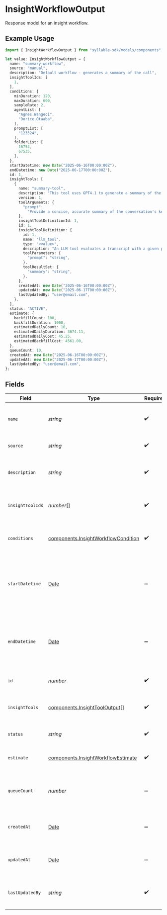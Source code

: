 # InsightWorkflowOutput

Response model for an insight workflow.

## Example Usage

```typescript
import { InsightWorkflowOutput } from "syllable-sdk/models/components";

let value: InsightWorkflowOutput = {
  name: "summary-workflow",
  source: "manual",
  description: "Default workflow - generates a summary of the call",
  insightToolIds: [
    1,
  ],
  conditions: {
    minDuration: 120,
    maxDuration: 600,
    sampleRate: 2,
    agentList: [
      "Agnes.Wangeci",
      "Dorice.Otaaba",
    ],
    promptList: [
      "123324",
    ],
    folderList: [
      16754,
      67535,
    ],
  },
  startDatetime: new Date("2025-06-16T00:00:00Z"),
  endDatetime: new Date("2025-06-17T00:00:00Z"),
  id: 1,
  insightTools: [
    {
      name: "summary-tool",
      description: "This tool uses GPT4.1 to generate a summary of the call",
      version: 1,
      toolArguments: {
        "prompt":
          "Provide a concise, accurate summary of the conversation's key points, focusing on the user's goal and how the agent responded",
      },
      insightToolDefinitionId: 1,
      id: 1,
      insightToolDefinition: {
        id: 1,
        name: "llm_tool",
        type: "<value>",
        description: "An LLM tool evaluates a transcript with a given prompt",
        toolParameters: {
          "prompt": "string",
        },
        toolResultSet: {
          "summary": "string",
        },
      },
      createdAt: new Date("2025-06-16T00:00:00Z"),
      updatedAt: new Date("2025-06-17T00:00:00Z"),
      lastUpdatedBy: "user@email.com",
    },
  ],
  status: "ACTIVE",
  estimate: {
    backfillCount: 100,
    backfillDuration: 1000,
    estimatedDailyCount: 10,
    estimatedDailyDuration: 3674.11,
    estimatedDailyCost: 45.25,
    estimatedBackfillCost: 4561.00,
  },
  queueCount: 10,
  createdAt: new Date("2025-06-16T00:00:00Z"),
  updatedAt: new Date("2025-06-17T00:00:00Z"),
  lastUpdatedBy: "user@email.com",
};
```

## Fields

| Field                                                                                              | Type                                                                                               | Required                                                                                           | Description                                                                                        | Example                                                                                            |
| -------------------------------------------------------------------------------------------------- | -------------------------------------------------------------------------------------------------- | -------------------------------------------------------------------------------------------------- | -------------------------------------------------------------------------------------------------- | -------------------------------------------------------------------------------------------------- |
| `name`                                                                                             | *string*                                                                                           | :heavy_check_mark:                                                                                 | Human-readable name of insight workflow                                                            | summary-workflow                                                                                   |
| `source`                                                                                           | *string*                                                                                           | :heavy_check_mark:                                                                                 | Source of the insight workflow                                                                     | agent                                                                                              |
| `description`                                                                                      | *string*                                                                                           | :heavy_check_mark:                                                                                 | Text description of insight workflow                                                               | Default workflow - generates a summary of the call                                                 |
| `insightToolIds`                                                                                   | *number*[]                                                                                         | :heavy_check_mark:                                                                                 | List of IDs of insight tool configurations used in the workflow                                    | [<br/>1<br/>]                                                                                      |
| `conditions`                                                                                       | [components.InsightWorkflowCondition](../../models/components/insightworkflowcondition.md)         | :heavy_check_mark:                                                                                 | Model for the conditions that trigger an insight workflow.                                         |                                                                                                    |
| `startDatetime`                                                                                    | [Date](https://developer.mozilla.org/en-US/docs/Web/JavaScript/Reference/Global_Objects/Date)      | :heavy_minus_sign:                                                                                 | Timestamp for when the insight workflow should start. An empty value indicates start on activation | 2025-06-16T00:00:00Z                                                                               |
| `endDatetime`                                                                                      | [Date](https://developer.mozilla.org/en-US/docs/Web/JavaScript/Reference/Global_Objects/Date)      | :heavy_minus_sign:                                                                                 | Timestamp of when the insight workflow should end. An empty value indicates no end                 | 2025-06-17T00:00:00Z                                                                               |
| `id`                                                                                               | *number*                                                                                           | :heavy_check_mark:                                                                                 | Internal ID of the insight workflow                                                                | 1                                                                                                  |
| `insightTools`                                                                                     | [components.InsightToolOutput](../../models/components/insighttooloutput.md)[]                     | :heavy_check_mark:                                                                                 | List of insight tool configurations used in the workflow                                           |                                                                                                    |
| `status`                                                                                           | *string*                                                                                           | :heavy_check_mark:                                                                                 | Status of the insight workflow                                                                     | ACTIVE                                                                                             |
| `estimate`                                                                                         | [components.InsightWorkflowEstimate](../../models/components/insightworkflowestimate.md)           | :heavy_check_mark:                                                                                 | Response model for an insight workflow.                                                            |                                                                                                    |
| `queueCount`                                                                                       | *number*                                                                                           | :heavy_minus_sign:                                                                                 | Number of calls in the workflow queue (pending or processing)                                      | 10                                                                                                 |
| `createdAt`                                                                                        | [Date](https://developer.mozilla.org/en-US/docs/Web/JavaScript/Reference/Global_Objects/Date)      | :heavy_minus_sign:                                                                                 | Timestamp at which the insight workflow was created                                                | 2025-06-16T00:00:00Z                                                                               |
| `updatedAt`                                                                                        | [Date](https://developer.mozilla.org/en-US/docs/Web/JavaScript/Reference/Global_Objects/Date)      | :heavy_minus_sign:                                                                                 | Timestamp of most recent update to the insight workflow                                            | 2025-06-17T00:00:00Z                                                                               |
| `lastUpdatedBy`                                                                                    | *string*                                                                                           | :heavy_check_mark:                                                                                 | Email of user who last updated Insight Workflow                                                    | user@email.com                                                                                     |